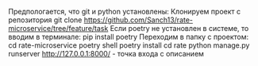 Предпологается, что git и python установлены:
Клонируем проект с репозитория git clone https://github.com/Sanch13/rate-microservice/tree/feature/task
Если poetry не установлен в системе, то вводим в терминале: pip install poetry
Переходим в папку с проектом:
cd rate-microservice
poetry shell
poetry install
cd rate
python manage.py runserver
http://127.0.0.1:8000/ - точка входа с описанием
